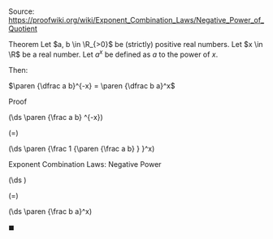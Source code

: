 # 

Source: https://proofwiki.org/wiki/Exponent_Combination_Laws/Negative_Power_of_Quotient

Theorem
Let $a, b \in \R_{>0}$ be (strictly) positive real numbers.
Let $x \in \R$ be a real number.
Let $a^x$ be defined as $a$ to the power of $x$.

Then:

$\paren {\dfrac a b}^{-x} = \paren {\dfrac b a}^x$


Proof













\(\ds \paren {\frac a b} ^{-x}\)

\(=\)







\(\ds \paren {\frac 1 {\paren {\frac a b} } }^x\)





Exponent Combination Laws: Negative Power














\(\ds \)

\(=\)







\(\ds \paren {\frac b a}^x\)









$\blacksquare$





